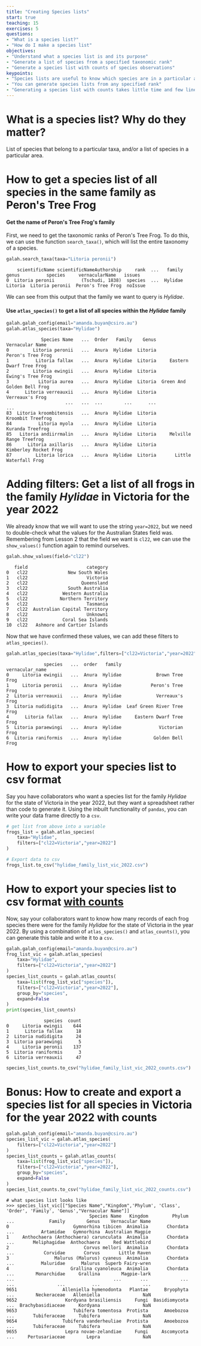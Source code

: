 ```yaml
---
title: "Creating Species lists"
start: true
teaching: 15
exercises: 5
questions:
- "What is a species list?"
- "How do I make a species list"
objectives:
- "Understand what a species list is and its purpose"
- "Generate a list of species from a specified taxonomic rank"
- "Generate a species list with counts of species observations"
keypoints:
- "Species lists are useful to know which species are in a particular area, or for reporting"
- "You can generate species lists from any specified rank"
- "Generating a species list with counts takes little time and few lines of code"
---
```


# What is a species list?  Why do they matter?

List of species that belong to a particular taxa, and/or a list of species in a particular area.  

# How to get a species list of all species in the same family as Peron's Tree Frog

#### Get the name of Peron's Tree Frog's family 

First, we need to get the taxonomic ranks of Peron's Tree Frog.  To do this, we can use the function `search_taxa()`, which will list the entire taxonomy of a species.

```python
galah.search_taxa(taxa="Litoria peronii")
```
```output
    scientificName scientificNameAuthorship     rank  ...   family    genus          species     vernacularName   issues
0  Litoria peronii          (Tschudi, 1838)  species  ...  Hylidae  Litoria  Litoria peronii  Peron's Tree Frog  noIssue
```

We can see from this output that the family we want to query is *Hylidae*. 

#### Use `atlas_species()` to get a list of all species within the *Hylidae* family

```python
galah.galah_config(email="amanda.buyan@csiro.au")
galah.atlas_species(taxa="Hylidae")
```
```output
             Species Name   ...  Order   Family    Genus             Vernacular Name
0         Litoria peronii   ...  Anura  Hylidae  Litoria           Peron's Tree Frog
1          Litoria fallax   ...  Anura  Hylidae  Litoria     Eastern Dwarf Tree Frog
2         Litoria ewingii   ...  Anura  Hylidae  Litoria           Ewing's Tree Frog
3           Litoria aurea   ...  Anura  Hylidae  Litoria  Green And Golden Bell Frog
4      Litoria verreauxii   ...  Anura  Hylidae  Litoria             Verreaux's Frog
                      ...   ...  ...        ...      ...                         ...
83  Litoria kroombitensis   ...  Anura  Hylidae  Litoria           Kroombit Treefrog
84          Litoria myola   ...  Anura  Hylidae  Litoria            Kuranda Treefrog
85   Litoria andiirrmalin   ...  Anura  Hylidae  Litoria     Melville Range Treefrog
86      Litoria axillaris   ...  Anura  Hylidae  Litoria       Kimberley Rocket Frog
87         Litoria lorica   ...  Anura  Hylidae  Litoria       Little Waterfall Frog
```

# Adding filters: Get a list of all frogs in the family *Hylidae* in Victoria for the year 2022

We already know that we will want to use the string `year=2022`, but we need to double-check what the values for the Australian States field was.  Remembering from Lesson 2 that the field we want is `cl22`, we can use the `show_values()` function again to remind ourselves.

```python
galah.show_values(field="cl22")
```
```output
   field                      category
0   cl22               New South Wales
1   cl22                      Victoria
2   cl22                    Queensland
3   cl22               South Australia
4   cl22             Western Australia
5   cl22            Northern Territory
6   cl22                      Tasmania
7   cl22  Australian Capital Territory
8   cl22                      Unknown1
9   cl22             Coral Sea Islands
10  cl22   Ashmore and Cartier Islands
```

Now that we have confirmed these values, we can add these filters to `atlas_species()`.

```python
galah.atlas_species(taxa="Hylidae",filters=["cl22=Victoria","year=2022"])
```
```output
              species   ...  order   family             vernacular_name
0     Litoria ewingii   ...  Anura  Hylidae             Brown Tree Frog
1     Litoria peronii   ...  Anura  Hylidae           Peron's Tree Frog
2  Litoria verreauxii   ...  Anura  Hylidae             Verreaux's Frog
3  Litoria nudidigita   ...  Anura  Hylidae  Leaf Green River Tree Frog
4      Litoria fallax   ...  Anura  Hylidae     Eastern Dwarf Tree Frog
5  Litoria paraewingi   ...  Anura  Hylidae              Victorian Frog
6  Litoria raniformis   ...  Anura  Hylidae            Golden Bell Frog
```

# How to export your species list to csv format

Say you have collaborators who want a species list for the family *Hylidae* for the state of Victoria in the year 2022, but they want a spreadsheet rather than code to generate it.  Using the inbuilt functionality of `pandas`, you can write your data frame directly to a `csv`.

```python
# get list from above into a variable
frogs_list = galah.atlas_species(
    taxa="Hylidae",
    filters=["cl22=Victoria","year=2022"]
)

# Export data to csv
frogs_list.to_csv("hylidae_family_list_vic_2022.csv")
```

# How to export your species list to csv format <u>with counts</u>

Now, say your collaborators want to know how many records of each frog species there were for the family *Hylidae* for the state of Victoria in the year 2022.  By using a combination of `atlas_species()` and `atlas_counts()`, you can generate this table and write it to a `csv`.

```python
galah.galah_config(email="amanda.buyan@csiro.au")
frog_list_vic = galah.atlas_species(
    taxa="Hylidae",
    filters=["cl22=Victoria","year=2022"]
)
species_list_counts = galah.atlas_counts(
    taxa=list(frog_list_vic["species"]),
    filters=["cl22=Victoria","year=2022"],
    group_by="species",
    expand=False
)
print(species_list_counts)
```
```output
              species  count
0     Litoria ewingii    644
1      Litoria fallax     18
2  Litoria nudidigita     24
3  Litoria paraewingi      5
4     Litoria peronii    137
5  Litoria raniformis      3
6  Litoria verreauxii     47
```
```python
species_list_counts.to_csv("hylidae_family_list_vic_2022_counts.csv")
```

# Bonus: How to create and export a species list for all species in Victoria for the year 2022 with counts

```python
galah.galah_config(email="amanda.buyan@csiro.au")
species_list_vic = galah.atlas_species(
    filters=["cl22=Victoria","year=2022"]
)
species_list_counts = galah.atlas_counts(
    taxa=list(frog_list_vic["species"]),
    filters=["cl22=Victoria","year=2022"],
    group_by="species",
    expand=False
)
species_list_counts.to_csv("hylidae_family_list_vic_2022_counts.csv")
```
```output
# what species list looks like
>>> species_list_vic[["Species Name","Kingdom",'Phylum', 'Class', 'Order', 'Family', 'Genus',"Vernacular Name"]]
                               Species Name   Kingdom         Phylum  ...             Family        Genus    Vernacular Name
0                        Gymnorhina tibicen  Animalia       Chordata  ...          Artamidae   Gymnorhina  Australian Magpie
1     Anthochaera (Anthochaera) carunculata  Animalia       Chordata  ...       Meliphagidae  Anthochaera     Red Wattlebird
2                            Corvus mellori  Animalia       Chordata  ...           Corvidae       Corvus       Little Raven
3                 Malurus (Malurus) cyaneus  Animalia       Chordata  ...          Maluridae      Malurus  Superb Fairy-wren
4                       Grallina cyanoleuca  Animalia       Chordata  ...        Monarchidae     Grallina        Magpie-lark
...                                     ...       ...            ...  ...                ...          ...                ...
9651                 Alleniella hymenodonta   Plantae      Bryophyta  ...        Neckeraceae   Alleniella                NaN
9652                  Kordyana brasiliensis     Fungi  Basidiomycota  ...  Brachybasidiaceae     Kordyana                NaN
9653                     Tubifera tomentosa  Protista      Amoebozoa  ...       Tubiferaceae     Tubifera                NaN
9654                 Tubifera vanderheuliae  Protista      Amoebozoa  ...       Tubiferaceae     Tubifera                NaN
9655                  Lepra novae-zelandiae     Fungi     Ascomycota  ...     Pertusariaceae        Lepra                NaN
```